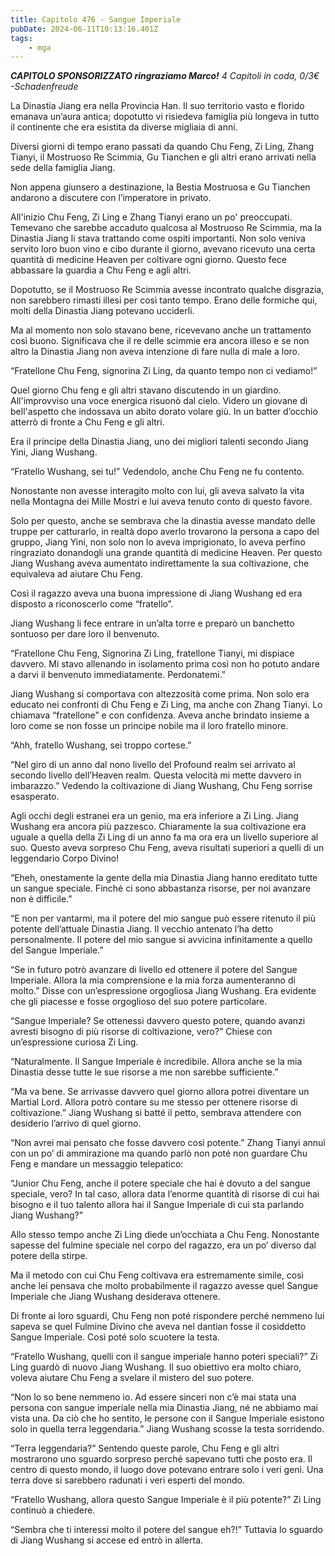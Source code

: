 ```yaml
---
title: Capitolo 476 - Sangue Imperiale
pubDate: 2024-06-11T10:13:16.401Z
tags:
    - mga
---
```



<em><strong>CAPITOLO SPONSORIZZATO ringraziamo Marco!</strong>
4 Capitoli in coda, 0/3€</em><em>
-Schadenfreude</em>


La Dinastia Jiang era nella Provincia Han. Il suo territorio vasto e florido emanava un’aura antica; dopotutto vi risiedeva famiglia più longeva in tutto il continente che era esistita da diverse migliaia di anni.


Diversi giorni di tempo erano passati da quando Chu Feng, Zi Ling, Zhang Tianyi, il Mostruoso Re Scimmia, Gu Tianchen e gli altri erano arrivati nella sede della famiglia Jiang.


Non appena giunsero a destinazione, la Bestia Mostruosa e Gu Tianchen andarono a discutere con l’imperatore in privato.


All'inizio Chu Feng, Zi Ling e Zhang Tianyi erano un po' preoccupati. Temevano che sarebbe accaduto qualcosa al Mostruoso Re Scimmia, ma la Dinastia Jiang li stava trattando come ospiti importanti. Non solo veniva servito loro buon vino e cibo durante il giorno, avevano ricevuto una certa quantità di medicine Heaven per coltivare ogni giorno. Questo fece abbassare la guardia a Chu Feng e agli altri.


Dopotutto, se il Mostruoso Re Scimmia avesse incontrato qualche disgrazia, non sarebbero rimasti illesi per così tanto tempo. Erano delle formiche qui, molti della Dinastia Jiang potevano ucciderli.


Ma al momento non solo stavano bene, ricevevano anche un trattamento così buono. Significava che il re delle scimmie era ancora illeso e se non altro la Dinastia Jiang non aveva intenzione di fare nulla di male a loro.


“Fratellone Chu Feng, signorina Zi Ling, da quanto tempo non ci vediamo!”


Quel giorno Chu feng e gli altri stavano discutendo in un giardino. All'improvviso una voce energica risuonò dal cielo. Videro un giovane di bell'aspetto che indossava un abito dorato volare giù. In un batter d’occhio atterrò di fronte a Chu Feng e gli altri.


Era il principe della Dinastia Jiang, uno dei migliori talenti secondo Jiang Yini, Jiang Wushang.


“Fratello Wushang, sei tu!” Vedendolo, anche Chu Feng ne fu contento.


Nonostante non avesse interagito molto con lui, gli aveva salvato la vita nella Montagna dei Mille Mostri e lui aveva tenuto conto di questo favore.


Solo per questo, anche se sembrava che la dinastia avesse mandato delle truppe per catturarlo, in realtà dopo averlo trovarono la persona a capo del gruppo, Jiang Yini, non solo non lo aveva imprigionato, lo aveva perfino ringraziato donandogli una grande quantità di medicine Heaven. Per questo Jiang Wushang aveva aumentato indirettamente la sua coltivazione, che equivaleva ad aiutare Chu Feng.


Così il ragazzo aveva una buona impressione di Jiang Wushang ed era disposto a riconoscerlo come “fratello”.


Jiang Wushang li fece entrare in un’alta torre e preparò un banchetto sontuoso per dare loro il benvenuto.


“Fratellone Chu Feng, Signorina Zi Ling, fratellone Tianyi, mi dispiace davvero. Mi stavo allenando in isolamento prima così non ho potuto andare a darvi il benvenuto immediatamente. Perdonatemi.”


Jiang Wushang si comportava con altezzosità come prima. Non solo era educato nei confronti di Chu Feng e Zi Ling, ma anche con Zhang Tianyi. Lo chiamava “fratellone” e con confidenza. Aveva anche brindato insieme a loro come se non fosse un principe nobile ma il loro fratello minore.


“Ahh, fratello Wushang, sei troppo cortese.”


“Nel giro di un anno dal nono livello del Profound realm sei arrivato al secondo livello dell’Heaven realm. Questa velocità mi mette davvero in imbarazzo.” Vedendo la coltivazione di Jiang Wushang, Chu Feng sorrise esasperato.


Agli occhi degli estranei era un genio, ma era inferiore a Zi Ling. Jiang Wushang era ancora più pazzesco. Chiaramente la sua coltivazione era uguale a quella della Zi Ling di un anno fa ma ora era un livello superiore al suo.
Questo aveva sorpreso Chu Feng, aveva risultati superiori a quelli di un leggendario Corpo Divino!


“Eheh, onestamente la gente della mia Dinastia Jiang hanno ereditato tutte un sangue speciale. Finché ci sono abbastanza risorse, per noi avanzare non è difficile.”


“E non per vantarmi, ma il potere del mio sangue può essere ritenuto il più potente dell’attuale Dinastia Jiang. Il vecchio antenato l’ha detto personalmente. Il potere del mio sangue si avvicina infinitamente a quello del Sangue Imperiale.”


“Se in futuro potrò avanzare di livello ed ottenere il potere del Sangue Imperiale. Allora la mia comprensione e la mia forza aumenteranno di molto.” Disse con un’espressione orgogliosa Jiang Wushang. Era evidente che gli piacesse e fosse orgoglioso del suo potere particolare.


“Sangue Imperiale? Se ottenessi davvero questo potere, quando avanzi avresti bisogno di più risorse di coltivazione, vero?” Chiese con un’espressione curiosa Zi Ling.


“Naturalmente. Il Sangue Imperiale è incredibile. Allora anche se la mia Dinastia desse tutte le sue risorse a me non sarebbe sufficiente.”


“Ma va bene. Se arrivasse davvero quel giorno allora potrei diventare un Martial Lord. Allora potrò contare su me stesso per ottenere risorse di coltivazione.” Jiang Wushang si batté il petto, sembrava attendere con desiderio l’arrivo di quel giorno.


“Non avrei mai pensato che fosse davvero così potente.” Zhang Tianyi annuì con un po’ di ammirazione ma quando parlò non poté non guardare Chu Feng e mandare un messaggio telepatico:


“Junior Chu Feng, anche il potere speciale che hai è dovuto a del sangue speciale, vero? In tal caso, allora data l’enorme quantità di risorse di cui hai bisogno e il tuo talento allora hai il Sangue Imperiale di cui sta parlando Jiang Wushang?”


Allo stesso tempo anche Zi Ling diede un’occhiata a Chu Feng. Nonostante sapesse del fulmine speciale nel corpo del ragazzo, era un po’ diverso dal potere della stirpe.


Ma il metodo con cui Chu Feng coltivava era estremamente simile, così anche lei pensava che molto probabilmente il ragazzo avesse quel Sangue Imperiale che Jiang Wushang desiderava ottenere.


Di fronte ai loro sguardi, Chu Feng non poté rispondere perché nemmeno lui sapeva se quel Fulmine Divino che aveva nel dantian fosse il cosiddetto Sangue Imperiale. Così poté solo scuotere la testa.


“Fratello Wushang, quelli con il sangue imperiale hanno poteri speciali?” Zi Ling guardò di nuovo Jiang Wushang. Il suo obiettivo era molto chiaro, voleva aiutare Chu Feng a svelare il mistero del suo potere.


“Non lo so bene nemmeno io. Ad essere sinceri non c’è mai stata una persona con sangue imperiale nella mia Dinastia Jiang, né ne abbiamo mai vista una. Da ciò che ho sentito, le persone con il Sangue Imperiale esistono solo in quella terra leggendaria.” Jiang Wushang scosse la testa sorridendo.


“Terra leggendaria?” Sentendo queste parole, Chu Feng e gli altri mostrarono uno sguardo sorpreso perché sapevano tutti che posto era. Il centro di questo mondo, il luogo dove potevano entrare solo i veri geni. Una terra dove si sarebbero radunati i veri esperti del mondo.


“Fratello Wushang, allora questo Sangue Imperiale è il più potente?” Zi Ling continuò a chiedere.


“Sembra che ti interessi molto il potere del sangue eh?!” Tuttavia lo sguardo di Jiang Wushang si accese ed entrò in allerta.
                                


                                



